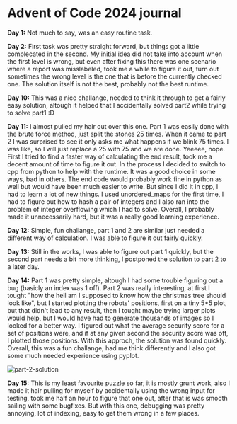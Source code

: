 # Advent of Code 2024 journal

**Day 1:**
Not much to say, was an easy routine task.

**Day 2:**
First task was pretty straight forward, but things got a little complecated in the second. My initial idea did not take into account when the first level is wrong, but even after fixing this there was one scenario where a report was misslabeled, took me a while to figure it out, turn out sometimes the wrong level is the one that is before the currently checked one.
The solution itself is not the best, probably not the best runtime.

**Day 10:**
This was a nice challange, needed to think it through to get a fairly easy solution, altough it helped that I accidentally solved part2 while trying to solve part1 :D

**Day 11:**
I almost pulled my hair out over this one. Part 1 was easily done with the brute force method, just split the stones 25 times. When it came to part 2 I was surprised to see it only asks me what happens if we blink 75 times. I was like, so I will just replace a 25 with 75 and we are done. Yeeeee, nope. First I tried to find a faster way of calculating the end result, took me a decent amount of time to figure it out. In the process I decided to switch to cpp from python to help with the runtime. It was a good choice in some ways, bad in others. The end code would probably work fine in python as well but would have been much easier to write.
But since I did it in cpp, I had to learn a lot of new things. I used unordered_maps for the first time, I had to figure out how to hash a pair of integers and I also ran into the problem of integer overflowing which I had to solve.
Overall, I probably made it unnecessarily hard, but it was a really good learning experience.

**Day 12:**
Simple, fun challange, part 1 and 2 are similar just needed a different way of calculation. I was able to figure it out fairly quickly.

**Day 13:**
Still in the works, I was able to figure out part 1 quickly, but the second part needs a bit more thinking, I postponed the solution to part 2 to a later day.

**Day 14:**
Part 1 was pretty simple, altough I had some trouble figuring out a bug (basicly an index was 1 off). Part 2 was really interesting, at first I tought "how the hell am I supposed to know how the christmas tree should look like", but I started plotting the robots' positions, first on a tiny 5*5 plot, but that didn't lead to any result, then I tought maybe trying larger plots would help, but I would have had to generate thousands of images so I looked for a better way. I figured out what the average security score for a set of positions were, and if at any given second the security score was off, I plotted those positions. With this approch, the solution was found quickly. Overall, this was a fun challange, had me think differently and I also got some much needed experience using pyplot.

![part-2-solution](https://github.com/user-attachments/assets/6be92b27-fb10-4ec0-a462-5713476d027f)

**Day 15:**
This is my least favourite puzzle so far, it is mostly grunt work, also I made it hair pulling for myself by accidentally using the wrong input for testing, took me half an hour to figure that one out, after that is was smooth sailing with some bugfixes. But with this one, debugging was pretty annoying, lot of indexing, easy to get them wrong in a few places.
